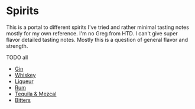 # Spirits

This is a portal to different spirits I've tried and rather minimal tasting
notes mostly for my own reference. I'm no Greg from HTD. I can't give super
flavor detailed tasting notes. Mostly this is a question of general flavor and
strength.

TODO all

- [Gin](spirits/gin.md)
- [Whiskey](spirits/whiskey.md)
- [Liqueur](spirits/liqueur.md)
- [Rum](spirits/rum.md)
- [Tequila & Mezcal](spirits/tequila.md)
- [Bitters](spirits/bitters.md)
